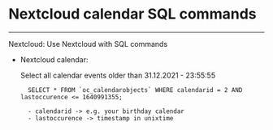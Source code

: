 # Nextcloud calendar SQL commands
<!-- date: 2020-09-03 00:00:00 -->
<!-- category: nextcloud -->
<!-- tags: Nextcloud -->
***
Nextcloud: Use Nextcloud with SQL commands

- Nextcloud calendar:

    Select all calendar events older than 31.12.2021 - 23:55:55

        SELECT * FROM `oc_calendarobjects` WHERE calendarid = 2 AND lastoccurence <= 1640991355;
          
        - calendarid -> e.g. your birthday calendar
        - lastoccurence -> timestamp in unixtime

